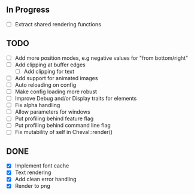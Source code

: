 ## In Progress
- [ ] Extract shared rendering functions

## TODO
- [ ] Add more position modes, e.g negative values for "from bottom/right"
- [ ] Add clipping at buffer edges
	- [ ] Add clipping for text
- [ ] Add support for animated images
- [ ] Auto reloading on config
- [ ] Make config loading more robust
- [ ] Improve Debug and/or Display traits for elements
- [ ] Fix alpha handling
- [ ] Allow parameters for windows
- [ ] Put profiling behind feature flag
- [ ] Put profiling behind command line flag
- [ ] Fix mutability of self in Cheval::render()

## DONE

- [x] Implement font cache
- [x] Text rendering
- [x] Add clean error handling
- [x] Render to png
